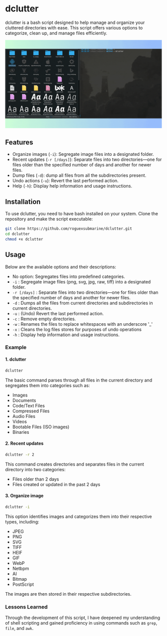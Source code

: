 # dclutter

dclutter is a bash script designed to help manage and organize your cluttered directories with ease. This script offers various options to categorize, clean up, and manage files efficiently.

<p align="center">
<img src="./gif/dclutter.gif">
</p>

## Features

- Organize images (`-i`): Segregate image files into a designated folder.
- Recent updates (`-r [/days]`): Separate files into two directories—one for files older than the specified number of days and another for newer files.
- Dump files (`-d`): dump all files from all the subdirectories present.
- Undo actions (`-u`): Revert the last performed action.
- Help (`-h`): Display help information and usage instructions.


## Installation

To use dclutter, you need to have bash installed on your system. Clone the repository and make the script executable:

```bash
git clone https://github.com/roguexsubmarine/dclutter.git
cd dclutter
chmod +x dclutter
```
    
## Usage

Below are the available options and their descriptions:
- No option: Segregates files into predefined categories.
- `-i` : Segregate image files (png, svg, jpg, raw, tiff) into a designated folder.
- `-r [/days]` : Separate files into two directories—one for files older than the specified number of days and another for newer files.
- `-d` : Dumps all the files from current directories and subdirectories in current directories.
- `-u` : (Undo) Revert the last performed action.
- `-c` : Remove empty directories.
- `-w` : Renames the files to replace whitespaces with an underscore '_'
- `-x` : Cleans the log files stores for purposes of undo operations
- `-h` : Display help information and usage instructions.

### Example

 #### 1. dclutter
```bash
dclutter
```
The basic command parses through all files in the current directory and segregates them into categories such as:
    
- Images
- Documents
- Code/Text Files
- Compressed Files
- Audio Files
- Videos
- Bootable Files (ISO images)
- Binaries

 #### 2. Recent updates
```bash
dclutter -r 2
```
This command creates directories and separates files in the current directory into two categories:

- Files older than 2 days
- Files created or updated in the past 2 days

 #### 3. Organize image
```bash
dclutter -i
```
This option identifies images and categorizes them into their respective types, including:

- JPEG
- PNG
- SVG
- TIFF
- HEIF
- GIF
- WebP
- Netbpm
- AI
- Bitmap
- PostScript

The images are then stored in their respective subdirectories.
### Lessons Learned
Through the development of this script, I have deepened my understanding of shell scripting and gained proficiency in using commands such as `grep`, `file`, and `awk`.



